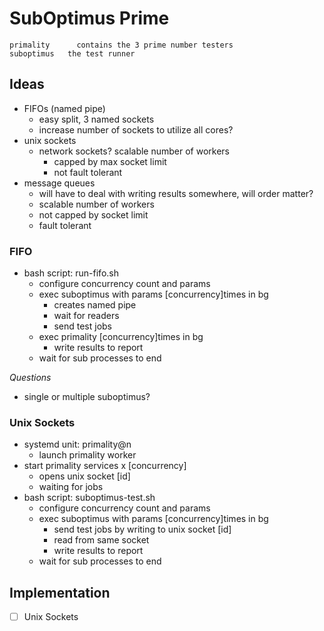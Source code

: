 # SubOptimus Prime

	primality	   contains the 3 prime number testers
	suboptimus	 the test runner

## Ideas

- FIFOs (named pipe)
    - easy split, 3 named sockets
    - increase number of sockets to utilize all cores?
- unix sockets
    - network sockets? scalable number of workers
        - capped by max socket limit
        - not fault tolerant
- message queues
    - will have to deal with writing results somewhere, will order matter?
    - scalable number of workers
    - not capped by socket limit
    - fault tolerant

### FIFO

- bash script: run-fifo.sh
    - configure concurrency count and params
    - exec suboptimus with params [concurrency]times in bg
        - creates named pipe
        - wait for readers
        - send test jobs
    - exec primality [concurrency]times in bg
        - write results to report
    - wait for sub processes to end

*Questions*

- single or multiple suboptimus?

### Unix Sockets

- systemd unit: primality@n
    - launch primality worker
- start primality services x [concurrency]
    - opens unix socket [id]
    - waiting for jobs
- bash script: suboptimus-test.sh
    - configure concurrency count and params
    - exec suboptimus with params [concurrency]times in bg
        - send test jobs by writing to unix socket [id]
        - read from same socket
        - write results to report
    - wait for sub processes to end

## Implementation

- [ ] Unix Sockets
